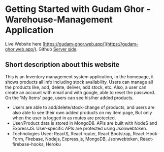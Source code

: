 # Getting Started with Gudam Ghor -  Warehouse-Management Application

Live Website here [https://gudam-ghor.web.app/](https://gudam-ghor.web.app/).
Github [Server side](https://github.com/asadjulhas/gudam-ghor-warehouse-management-server-side-).

## Short description about this website

This is an Inventory management system application, In the homepage, it shows products all info including stock availability. Users can manage all the products like, add, delete, deliver, add stock, etc. Also, a user can create an account with email and with google, able to reset the password. On the 'My Items' page, users can see his/her added products.

* Users are able to add/delete/stock-change of products, and users are also able to see their own
added products on my item page, But only when the user is logged in as routes are protected.
* User/Product data is stored in MongoD8. APIs are built with NodeS and ExpressJS. User-specific
APIs are protected using Jsonwebtoken.
* Technologies Used: ReactS, React router, React Bootstrap, React-Hook-Form, Firebase, Nodejs,
Express.js, MongoDB, Jsonwebtoken, React-firebase-hooks, Heroku

